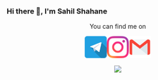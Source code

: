 ### Hi there 👋, I'm Sahil Shahane

<p align="center">You can find me on</p>
<p align="center">
<a><img width="50px" src="icons/telegram.svg"></a><a><img width="50px" src="icons/instagram.svg"></a><a><img width="50px" src="icons/gmail.svg"></a>
</p>

<p align="center"><img src="https://github-readme-stats.vercel.app/api?username=sahilbest999&show_icons=true&theme=radical"/></p>

<!--
**sahilbest999/sahilbest999** is a ✨ _special_ ✨ repository because its `README.md` (this file) appears on your GitHub profile.

Here are some ideas to get you started:

- 🔭 I’m currently working on ...
- 🌱 I’m currently learning ...
- 👯 I’m looking to collaborate on ...
- 🤔 I’m looking for help with ...
- 💬 Ask me about ...
- 📫 How to reach me: ...
- 😄 Pronouns: ...
- ⚡ Fun fact: ...
-->
